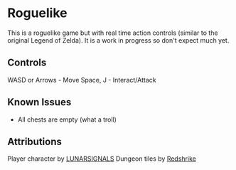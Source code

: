 # Roguelike

This is a roguelike game but with real time action controls (similar to the
original Legend of Zelda).  It is a work in progress so don't expect much yet.

## Controls

WASD or Arrows - Move
Space, J - Interact/Attack

## Known Issues

 * All chests are empty (what a troll)

## Attributions

Player character by [LUNARSIGNALS](https://opengameart.org/content/overhead-action-rpg-characters)
Dungeon tiles by [Redshrike](https://opengameart.org/content/16x16-indoor-rpg-tileset-the-baseline)
